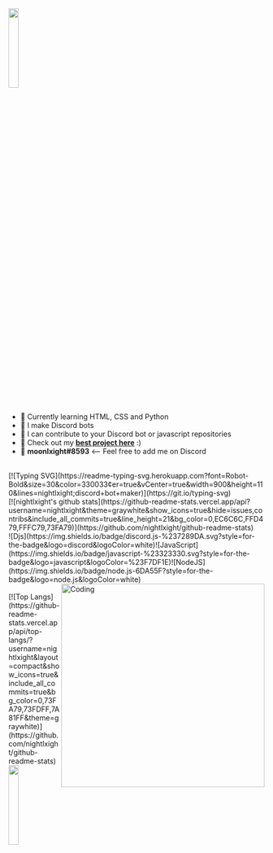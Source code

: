  <img src="https://github.com/vimalverma558/vimalverma558/blob/v2/img/hello.gif" width="20%">
 
- 🧠 Currently learning HTML, CSS and Python
- 🤖 I make Discord bots
- 🍨 I can contribute to your Discord bot or javascript repositories
- 🎉 Check out my **[best project here](https://github.com/nightlxight/discord-bots)** :)
- 🍕 **moonlxight#8593** <-- Feel free to add me on Discord

<br>
[![Typing SVG](https://readme-typing-svg.herokuapp.com?font=Robot-Bold&size=30&color=330033&center=true&vCenter=true&width=900&height=110&lines=nightlxight;discord+bot+maker)](https://git.io/typing-svg)
<br>
[![nightlxight's github stats](https://github-readme-stats.vercel.app/api?username=nightlxight&theme=graywhite&show_icons=true&hide=issues,contribs&include_all_commits=true&line_height=21&bg_color=0,EC6C6C,FFD479,FFFC79,73FA79)](https://github.com/nightlxight/github-readme-stats)
<br>
![Djs](https://img.shields.io/badge/discord.js-%237289DA.svg?style=for-the-badge&logo=discord&logoColor=white)![JavaScript](https://img.shields.io/badge/javascript-%23323330.svg?style=for-the-badge&logo=javascript&logoColor=%23F7DF1E)![NodeJS](https://img.shields.io/badge/node.js-6DA55F?style=for-the-badge&logo=node.js&logoColor=white)
<br>
<img align="right" alt="Coding" width="400" src="https://cdn.dribbble.com/users/2646423/screenshots/5507196/computer.gif">
<br>
[![Top Langs](https://github-readme-stats.vercel.app/api/top-langs/?username=nightlxight&layout=compact&show_icons=true&include_all_commits=true&bg_color=0,73FA79,73FDFF,7A81FF&theme=graywhite)](https://github.com/nightlxight/github-readme-stats)
  
  <img src="https://media.giphy.com/media/jpVnC65DmYeyRL4LHS/giphy.gif" width="20%">
 
